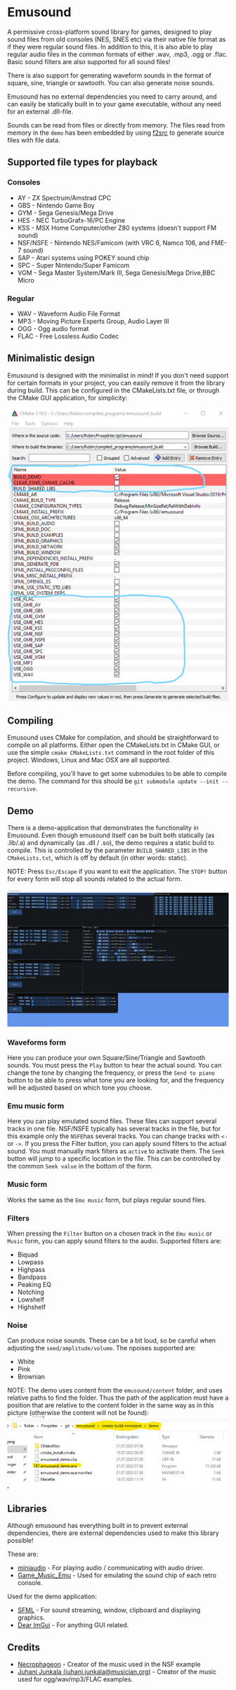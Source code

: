# Emusound
A permissive cross-platform sound library for games,
designed to play sound files from old consoles (NES, SNES etc) via
their native file format as if they were regular sound files. 
In addition to this, it is also able to play regular audio files in 
the common formats of either .wav, .mp3, .ogg or .flac. 
Basic sound filters are also supported for all sound files!

There is also support for generating waveform sounds in the format of
square, sine, triangle or sawtooth. You can also generate noise sounds.

Emusound has no external dependencies you need to carry around, and can easily be
statically built in to your game executable, without any need for an external .dll-file.

Sounds can be read from files or directly from memory. The files read from memory in the `demo`
has been embedded by using [f2src](https://github.com/SSBMTonberry/f2src) to generate source files
with file data.

## Supported file types for playback

### Consoles
- AY        - ZX Spectrum/Amstrad CPC
- GBS       - Nintendo Game Boy
- GYM       - Sega Genesis/Mega Drive
- HES       - NEC TurboGrafx-16/PC Engine
- KSS       - MSX Home Computer/other Z80 systems (doesn't support FM sound)
- NSF/NSFE  - Nintendo NES/Famicom (with VRC 6, Namco 106, and FME-7 sound)
- SAP       - Atari systems using POKEY sound chip
- SPC       - Super Nintendo/Super Famicom
- VGM       - Sega Master System/Mark III, Sega Genesis/Mega Drive,BBC Micro

### Regular
- WAV - Waveform Audio File Format
- MP3 - Moving Picture Experts Group, Audio Layer III
- OGG - Ogg audio format
- FLAC - Free Lossless Audio Codec 

## Minimalistic design
Emusound is designed with the minimalist in mind!
If you don't need support for certain formats in your project, you can easily 
remove it from the library during build. This can be configured in the CMakeLists.txt file, or through
the CMake GUI application, for simplicity:

![alt text](https://github.com/SSBMTonberry/emusound/blob/master/images/emusound_01.png "Emusound CMake GUI") 

## Compiling
Emusound uses CMake for compilation, and should be straightforward to compile on all platforms. Either open the CMakeLists.txt in CMake GUI, 
or use the simple `cmake CMakeLists.txt` command in the root folder of this project. 
Windows, Linux and Mac OSX are all supported.

Before compiling, you'll have to get some submodules to be able to compile the demo. 
The command for this should be `git submodule update --init --recursive`.

## Demo
There is a demo-application that demonstrates the functionality in Emusound.
Even though emusound itself can be built both statically (as .lib/.a) and dynamically (as .dll / .so), the demo requires a static build
to compile. This is controlled by the parameter `BUILD_SHARED_LIBS` in the `CMakeLists.txt`, which is off by default (in other words: static).

NOTE: Press `Esc/Escape` if you want to exit the application. The `STOP!` button for every form will stop all sounds related to the actual form.

![alt text](https://github.com/SSBMTonberry/emusound/blob/master/images/emusound_02.png "Emusound demo Screenshot") 

### Waveforms form
Here you can produce your own Square/Sine/Triangle and Sawtooth sounds. You must press the `Play` button to hear the actual sound. You can change the tone by changing the frequency, or press the `Send to piano` button to be able to press what tone you are looking for, and the frequency will be adjusted based on which tone you choose.

### Emu music form
Here you can play emulated sound files. These files can support several tracks in one file. NSF/NSFE typically has several tracks in the file, but for this example only the `NSFE`has several tracks. You can change tracks with `<-` or `->`. If you press the Filter button, you can apply sound filters to the actual sound. You must manually mark filters as `active` to activate them. The `Seek` button will jump to a specific location in the file. This can be controlled by the common `Seek value` in the bottom of the form.

### Music form
Works the same as the `Emu music` form, but plays regular sound files.

### Filters
When pressing the `Filter` button on a chosen track in the `Emu music` or `Music` form, you can apply sound filters to the audio.
Supported filters are:
- Biquad
- Lowpass
- Highpass 
- Bandpass
- Peaking EQ
- Notching
- Lowshelf
- Highshelf

### Noise
Can produce noise sounds. These can be a bit loud, so be careful when adjusting the `seed/amplitude/volume`.
The npoises supported are:
- White
- Pink
- Brownian

NOTE: The demo uses content from the `emusound/content` folder, and uses relative paths to find the folder. Thus the path of the application must have a position that are relative to the content folder in the same way as in this picture (otherwise the content will not be found):
![alt text](https://github.com/SSBMTonberry/emusound/blob/master/images/emusound_03.png "Emusound demo position") 

## Libraries
Although emusound has everything built in to prevent external dependencies, there are external dependencies used to make
this library possible!

These are:
- [miniaudio](https://github.com/dr-soft/miniaudio) - For playing audio / communicating with audio driver.
- [Game_Music_Emu](http://blargg.8bitalley.com/libs/audio.html#Game_Music_Emu) - Used for emulating the sound chip of each retro console.

Used for the demo application:
- [SFML](https://github.com/SFML/SFML) - For sound streaming, window, clipboard and displaying graphics.
- [Dear ImGui](https://github.com/ocornut/imgui) - For anything GUI related.

## Credits
- [Necrophageon](https://www.youtube.com/watch?v=GPJU85sbDIw&t=5s) - Creator of the music used in the NSF example
- [Juhani Junkala (juhani.junkala@musician.org)](https://www.youtube.com/watch?v=dbACpSy9FWY) - Creator of the music used for ogg/wav/mp3/FLAC examples.
